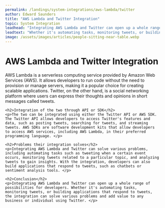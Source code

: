 ```yaml
---
permalink: /landings/system-integrations/aws-lambda/twitter
author: Edward Saunders
title: "AWS Lambda and Twitter Integration"
topic: System Integration
leadhead: "Integrating AWS Lambda and Twitter can open up a whole range of possibilities for developers"
leadtext: "Whether it's automating tasks, monitoring tweets, or building applications that respond to tweets, the integration can solve various problems and add value to any business or individual using Twitter."
image: /assets/images/articles/people-sitting-near-table.webp
---
```

<div class="arttext">	<h1>AWS Lambda and Twitter Integration</h1>
	<p>AWS Lambda is a serverless computing service provided by Amazon Web Services (AWS). It allows developers to run code without the need to provision or manage servers, making it a popular choice for creating scalable applications. Twitter, on the other hand, is a social networking platform where users can express their thoughts and opinions in short messages called tweets. </p>

	<h2>Integration of the two through API or SDK</h2>
	<p>The two can be integrated using either the Twitter API or AWS SDK. The Twitter API allows developers to access Twitter's features and data, such as posting tweets, searching for tweets, and streaming tweets. AWS SDKs are software development kits that allow developers to access AWS services, including AWS Lambda, in their preferred programming language. </p>

	<h2>Problems their integration solves</h2>
	<p>Integrating AWS Lambda and Twitter can solve various problems, including automating tasks such as tweeting when a certain event occurs, monitoring tweets related to a particular topic, and analyzing tweets to gain insights. With the integration, developers can also build applications that respond to tweets, such as chatbots or sentiment analysis tools. </p>

	<h2>Conclusion</h2>
	<p>Integrating AWS Lambda and Twitter can open up a whole range of possibilities for developers. Whether it's automating tasks, monitoring tweets, or building applications that respond to tweets, the integration can solve various problems and add value to any business or individual using Twitter. </p>
</div>